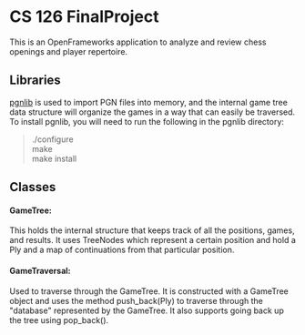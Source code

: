 # CS 126 FinalProject
This is an OpenFrameworks application to analyze and review chess openings and player repertoire.

[pgnlib]: http://pgnlib.sourceforge.net/ "pgnlib"

## Libraries
[pgnlib] is used to import PGN files into memory, and the internal game tree data structure will organize the games in a way that can easily be traversed.
To install pgnlib, you will need to run the following in the pgnlib directory:
> ./configure  
> make  
> make install  

## Classes
#### GameTree:  
This holds the internal structure that keeps track of all the positions, games, and results. It uses TreeNodes which represent a certain position and hold a Ply and a map of continuations from that particular position.  
  
#### GameTraversal:  
Used to traverse through the GameTree. It is constructed with a GameTree object and uses the method push_back(Ply) to traverse through the "database" represented by the GameTree. It also supports going back up the tree using pop_back().  
